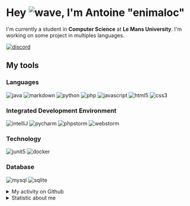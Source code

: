 # Hey ![wave], I'm Antoine "enimaloc"

I'm currently a student in **Computer Science** at **Le Mans University**. I'm working on some project in multiples
languages.

[![discord]](https://discord.com/users/136200628509605888)
## My tools

### Languages
![java] ![markdown] ![python] ![php] ![javascript] ![html5] ![css3]

### Integrated Development Environment
![intelliJ] ![pycharm] ![phpstorm]  ![webstorm]

### Technology
![junit5] ![docker]

### Database
![mysql] ![sqlite]

<details>
<summary>My activity on Github</summary>

<!--RECENT_ACTIVITY:last_update-->
> Last Updated: 24/08 17:44 (Europe/Paris)
<!--RECENT_ACTIVITY:last_update_end-->
<!--RECENT_ACTIVITY:start-->
1. ![star] Starred [TNtube/Utopia](https://github.com/TNtube/Utopia)
2. ![fork] Forked [`enimaloc/PrimitiveMobs`](https://github.com/enimaloc/PrimitiveMobs) from [Daveyx0/PrimitiveMobs](https://github.com/Daveyx0/PrimitiveMobs)
3. ![star] Starred [kefranabg/readme-md-generator](https://github.com/kefranabg/readme-md-generator)
4. ![newRelease] Released [`First pre-release`](https://github.com/enimaloc/svg-sizer/releases/tag/0.0.1) on [enimaloc/svg-sizer](https://github.com/enimaloc/svg-sizer)
5. ![repoCreated] Created repository [enimaloc/svg-sizer](https://github.com/enimaloc/svg-sizer)
6. ![repoCreated] Created repository [enimaloc/enimaloc](https://github.com/enimaloc/enimaloc)
7. ![prOpened] Opened PR [`#4`](https://github.com/readthedocs-fr/read-the-jam-bot/pull/4) in [readthedocs-fr/read-the-jam-bot](https://github.com/readthedocs-fr/read-the-jam-bot)
8. ![prClosed] Closed PR [`#2`](https://github.com/readthedocs-fr/read-the-jam-bot/pull/2) in [readthedocs-fr/read-the-jam-bot](https://github.com/readthedocs-fr/read-the-jam-bot)
9. ![prOpened] Opened PR [`#2`](https://github.com/readthedocs-fr/read-the-jam-bot/pull/2) in [readthedocs-fr/read-the-jam-bot](https://github.com/readthedocs-fr/read-the-jam-bot)
10. ![fork] Forked [`enimaloc/read-the-jam-bot`](https://github.com/enimaloc/read-the-jam-bot) from [readthedocs-fr/read-the-jam-bot](https://github.com/readthedocs-fr/read-the-jam-bot)
<!--RECENT_ACTIVITY:end-->

</details>

<details>
<summary>Statistic about me</summary>

<p align="center">
<a href="https://wakatime.com/@enimaloc">
<img src="https://github-readme-stats.vercel.app/api/wakatime?username=enimaloc&theme=dark&hide_border=true&hide_title=true&layout=compact" alt="enimaloc's wakatime stats">
</a>
</p>

<!--START_SECTION:waka-->
**🐱 My Github Data** 

> 🏆 74 Contributions in the Year 2021
 > 
> 📦 12.8 kB Used in Github's Storage 
 > 
> 🚫 Not Opted to Hire
 > 
> 📜 26 Public Repositories 
 > 
> 🔑 8 Private Repositories  
 > 

 Last Updated on 24/08/2021
<!--END_SECTION:waka-->

</details>

<!-- Icons -->
[wave]: https://cdn.jsdelivr.net/gh/Readme-Workflows/Readme-Icons@1.1.0/icons/gifs/wave.gif

<!-- Badges -->
[issueOpened]: https://cdn.jsdelivr.net/gh/Readme-Workflows/Readme-Icons@main/icons/octicons/IssueOpened.svg
[issueClosed]: https://cdn.jsdelivr.net/gh/Readme-Workflows/Readme-Icons@main/icons/octicons/IssueClosed.svg

[prOpened]: https://cdn.jsdelivr.net/gh/Readme-Workflows/Readme-Icons@main/icons/octicons/PullRequestOpened.svg
[prClosed]: https://cdn.jsdelivr.net/gh/Readme-Workflows/Readme-Icons@main/icons/octicons/PullRequestClosed.svg
[prMerged]: https://cdn.jsdelivr.net/gh/Readme-Workflows/Readme-Icons@main/icons/octicons/PullRequestMerged.svg

[comment]: https://cdn.jsdelivr.net/gh/Readme-Workflows/Readme-Icons@main/icons/octicons/Comment.svg

[changesRequested]: https://cdn.jsdelivr.net/gh/Readme-Workflows/Readme-Icons@main/icons/octicons/RequestedChanges.svg
[approved]: https://cdn.jsdelivr.net/gh/Readme-Workflows/Readme-Icons@main/icons/octicons/ApprovedChanges.svg

[repoCreated]: https://cdn.jsdelivr.net/gh/Readme-Workflows/Readme-Icons@main/icons/octicons/Repository.svg
[newRelease]: https://cdn.jsdelivr.net/gh/Readme-Workflows/Readme-Icons@main/icons/octicons/Release.svg
[star]: https://cdn.jsdelivr.net/gh/Readme-Workflows/Readme-Icons@main/icons/octicons/StarredRepository.svg
[wiki]: https://cdn.jsdelivr.net/gh/Readme-Workflows/Readme-Icons@main/icons/octicons/Wiki.svg
[fork]: https://cdn.jsdelivr.net/gh/Readme-Workflows/Readme-Icons@main/icons/octicons/ForkedRepository.svg
[people]: https://cdn.jsdelivr.net/gh/Readme-Workflows/Readme-Icons@main/icons/octicons/People.svg

<!-- Meta Badge -->
[junit5]: https://img.shields.io/badge/JUnit5-323330?style=for-the-badge&logo=junit5

<!--- https://github.com/alexandresanlim/Badges4-README.md-Profile#-group- -->
[discord]: https://img.shields.io/badge/Discord-323330?style=for-the-badge&logo=discord

<!--- https://github.com/alexandresanlim/Badges4-README.md-Profile#-languages- -->
[java]: https://img.shields.io/badge/Java-323330?style=for-the-badge&logo=java
[python]: https://img.shields.io/badge/Python-323330?style=for-the-badge&logo=python
[php]: https://img.shields.io/badge/PHP-323330?style=for-the-badge&logo=php
[javascript]: https://img.shields.io/badge/JavaScript-323330?style=for-the-badge&logo=javascript
[html5]: https://img.shields.io/badge/HTML5-323330?style=for-the-badge&logo=html5
[css3]: https://img.shields.io/badge/CSS3-323330?style=for-the-badge&logo=css3

<!--- https://github.com/alexandresanlim/Badges4-README.md-Profile#-database- -->
[mysql]: https://img.shields.io/badge/MySQL-323330?style=for-the-badge&logo=mysql
[sqlite]: https://img.shields.io/badge/SQLite-323330?style=for-the-badge&logo=sqlite

<!--- https://github.com/alexandresanlim/Badges4-README.md-Profile#-frameworks- -->
[markdown]: https://img.shields.io/badge/Markdown-323330?style=for-the-badge&logo=markdown
[docker]: https://img.shields.io/badge/Docker-323330?style=for-the-badge&logo=docker

<!--- https://github.com/alexandresanlim/Badges4-README.md-Profile#-ide- -->
[intelliJ]: https://img.shields.io/badge/IntelliJIDEA-323330.svg?style=for-the-badge&logo=intellij-idea
[pycharm]: https://img.shields.io/badge/PyCharm-323330.svg?&style=for-the-badge&logo=PyCharm
[phpstorm]: http://img.shields.io/badge/-PHPStorm-323330?style=for-the-badge&logo=phpstorm
[webstorm]: https://img.shields.io/badge/WebStorm-323330?style=for-the-badge&logo=WebStorm